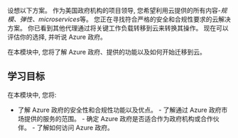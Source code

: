 设想以下方案。 作为美国政府机构的项目领导, 您希望利用云提供的所有内容-*规模、弹性、microservices*等。 您正在寻找符合严格的安全和合规性要求的云解决方案。 你已看到其他代理通过将关键工作负载转移到云来转换其操作。 现在可以评估你的选择, 并听说 Azure 政府。 

在本模块中, 您将了解 Azure 政府、提供的功能以及如何开始迁移到云。

## <a name="learning-objectives"></a>学习目标

在本模块中, 您将:

   - 了解 Azure 政府的安全性和合规性功能以及优点。
    - 了解通过 Azure 政府市场提供的服务的范围。
    - 确定 Azure 政府是否适合作为政府机构或合作伙伴。
    - 了解如何访问 Azure 政府。
